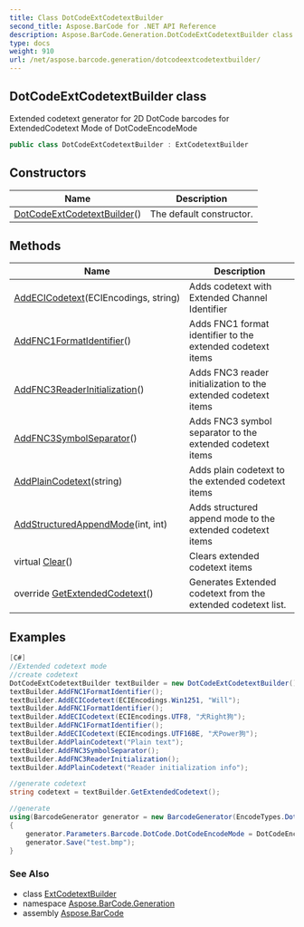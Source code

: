 ```yaml
---
title: Class DotCodeExtCodetextBuilder
second_title: Aspose.BarCode for .NET API Reference
description: Aspose.BarCode.Generation.DotCodeExtCodetextBuilder class. Extended codetext generator for 2D DotCode barcodes for ExtendedCodetext Mode of DotCodeEncodeMode
type: docs
weight: 910
url: /net/aspose.barcode.generation/dotcodeextcodetextbuilder/
---
```

## DotCodeExtCodetextBuilder class

Extended codetext generator for 2D DotCode barcodes for ExtendedCodetext Mode of DotCodeEncodeMode

```csharp
public class DotCodeExtCodetextBuilder : ExtCodetextBuilder
```

## Constructors

| Name | Description |
| --- | --- |
| [DotCodeExtCodetextBuilder](dotcodeextcodetextbuilder/)() | The default constructor. |

## Methods

| Name | Description |
| --- | --- |
| [AddECICodetext](../../aspose.barcode.generation/extcodetextbuilder/addecicodetext/)(ECIEncodings, string) | Adds codetext with Extended Channel Identifier |
| [AddFNC1FormatIdentifier](../../aspose.barcode.generation/dotcodeextcodetextbuilder/addfnc1formatidentifier/)() | Adds FNC1 format identifier to the extended codetext items |
| [AddFNC3ReaderInitialization](../../aspose.barcode.generation/dotcodeextcodetextbuilder/addfnc3readerinitialization/)() | Adds FNC3 reader initialization to the extended codetext items |
| [AddFNC3SymbolSeparator](../../aspose.barcode.generation/dotcodeextcodetextbuilder/addfnc3symbolseparator/)() | Adds FNC3 symbol separator to the extended codetext items |
| [AddPlainCodetext](../../aspose.barcode.generation/extcodetextbuilder/addplaincodetext/)(string) | Adds plain codetext to the extended codetext items |
| [AddStructuredAppendMode](../../aspose.barcode.generation/dotcodeextcodetextbuilder/addstructuredappendmode/)(int, int) | Adds structured append mode to the extended codetext items |
| virtual [Clear](../../aspose.barcode.generation/extcodetextbuilder/clear/)() | Clears extended codetext items |
| override [GetExtendedCodetext](../../aspose.barcode.generation/dotcodeextcodetextbuilder/getextendedcodetext/)() | Generates Extended codetext from the extended codetext list. |

## Examples

```csharp
[C#]
//Extended codetext mode
//create codetext
DotCodeExtCodetextBuilder textBuilder = new DotCodeExtCodetextBuilder();
textBuilder.AddFNC1FormatIdentifier();
textBuilder.AddECICodetext(ECIEncodings.Win1251, "Will");
textBuilder.AddFNC1FormatIdentifier();
textBuilder.AddECICodetext(ECIEncodings.UTF8, "犬Right狗");
textBuilder.AddFNC1FormatIdentifier();
textBuilder.AddECICodetext(ECIEncodings.UTF16BE, "犬Power狗");
textBuilder.AddPlainCodetext("Plain text");
textBuilder.AddFNC3SymbolSeparator();
textBuilder.AddFNC3ReaderInitialization();
textBuilder.AddPlainCodetext("Reader initialization info");

//generate codetext
string codetext = textBuilder.GetExtendedCodetext();    

//generate
using(BarcodeGenerator generator = new BarcodeGenerator(EncodeTypes.DotCode, codetext))
{
    generator.Parameters.Barcode.DotCode.DotCodeEncodeMode = DotCodeEncodeMode.ExtendedCodetext;
	generator.Save("test.bmp");
}
```

### See Also

* class [ExtCodetextBuilder](../extcodetextbuilder/)
* namespace [Aspose.BarCode.Generation](../../aspose.barcode.generation/)
* assembly [Aspose.BarCode](../../)


